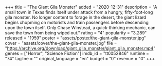 +++
title = "The Giant Gila Monster"
added = "2020-12-31"
description = "A small town in Texas finds itself under attack from a hungry, fifty-foot-long gila monster. No longer content to forage in the desert, the giant lizard begins chopming on motorists and train passengers before descending upon the town itself. Only Chase Winstead, a quick-thinking mechanic, can save the town from being wiped out."
rating = "4"
popularity = "3.289"
released = "1959"
poster = "assets/poster/the-giant-gila-monster.jpg"
cover = "assets/cover/the-giant-gila-monster.jpg"
file = "https://archive.org/download/giant_gila_monster/giant_gila_monster.mp4"
genres = ["Horror", "Science Fiction"]
imdb_id = "tt0052846"
runtime = "74"
tagline = ""
original_language = "en"
budget = "0"
revenue = "0"
+++
